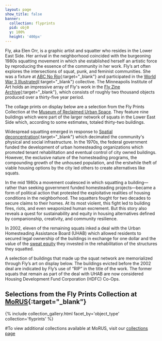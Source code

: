```yaml
---
layout: page
show_title: false
banner:
  collection: flyprints
  pid: obj0
  y: 100%
  height: '400px'
---
```


Fly, aka Elen Orr, is a graphic artist and squatter who resides in the Lower East Side. Her arrival in the neighborhood coincided with the burgeoning 1980s squatting movement in which she established herself an artistic force by reproducing the essence of the community in her work. Fly’s art often explores the intersections of squat, punk, and feminist communities. She was a fixture at [ABC No Rio](http://www.abcnorio.org/){:target="_blank"} and participated in the  [World War 3 Illustrated](https://www.ww3.nyc/){:target="_blank"} collective. The Minneapolis Institute of Art holds an impressive array of Fly's work in the [Fly Zine Archive](https://collections.artsmia.org/search/creditline:%22Fly%20Zine%20Archive%2C%20The%20Mary%20and%20Robyn%20Campbell%20Fund%20for%20Art%20Books%20and%20gift%20of%20funds%20from%20Mary%20and%20Bob%20Mersky%22){:target="_blank"}, which consists of roughly two thousand objects produced over a thirty-five year period.

The collage prints on display below are a selection from the Fly Prints Collection at the [Museum of Reclaimed Urban Space](www.morusnyc.org). They feature nine buildings which were part of the larger network of squats in the Lower East Side which, according to some estimates, totaled thirty-two buildings. 

Widespread squatting emerged in response to [Spatial deconcentration](http://www.abcnorio.org/about/history/spatial_d.html){:target="_blank"} which decimated the community's physical and social infrastructure. In the 1970s, the federal government funded the development of urban homesteading organizations which promoted tenant rehabilitation and eventual control of city owned buildings. However, the exclusive nature of the homesteading programs, the compounding growth of the unhoused population, and the erstwhile theft of viable housing options by the city led others to create alternatives like squats. 

In the mid 1980s a movement coalesced in which squatting a building—rather than seeking government funded homesteading projects—became a form of political action that protested the exploitative realities of housing conditions in the neighborhood. The squatters fought for two decades to secure claims to their homes. At its most violent, this fight led to building fires, riots, and even weaponized human excrement. But this story also reveals a quest for sustainability and equity in housing alternatives defined by companionship, creativity, and community resilience. 

In 2002, eleven of the remaining squats inked a deal with the Urban Homesteading Assistance Board (UHAB) which allowed residents to secured legal ownership of the buildings in exchange for one dollar and the value of the [sweat equity](https://www.habitat.org/stories/what-is-sweat-equity) they invested in the rehabilitation of the structures they squatted.

A selection of buildings that made up the squat network are memorialized through Fly’s art on display below. The buildings evicted before the 2002 deal are indicated by Fly’s use of “RIP” in the title of the work. The former squats that remain as part of the deal with UHAB are now considered Housing Development Fund Corporation (HDFC) Co-Ops.

## Selections from the Fly Prints Collection at [MoRUS](http://www.morusnyc.org/){:target="_blank"}

{% include collection_gallery.html facet_by='object_type' collection='flyprints' %}

#To view additional collections available at MoRUS, visit our [collections page](http://www.morusnyc.org/collections/)